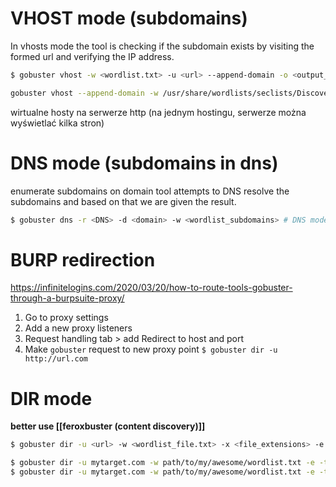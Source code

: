 
# VHOST mode (subdomains)

In vhosts mode the tool is checking if the subdomain exists by visiting the formed url and verifying the IP address.

```bash
$ gobuster vhost -w <wordlist.txt> -u <url> --append-domain -o <output_file.txt>
```
```bash
gobuster vhost --append-domain -w /usr/share/wordlists/seclists/Discovery/DNS/ -u $TARGET
```
wirtualne hosty na serwerze http (na jednym hostingu, serwerze można wyświetlać kilka stron)

# DNS mode (subdomains in dns)
enumerate subdomains on domain
tool attempts to DNS resolve the subdomains and based on that we are given the result.

```bash
$ gobuster dns -r <DNS> -d <domain> -w <wordlist_subdomains> # DNS mode
```

# BURP redirection
https://infinitelogins.com/2020/03/20/how-to-route-tools-gobuster-through-a-burpsuite-proxy/
1. Go to proxy settings
2. Add a new proxy listeners
3. Request handling tab > add Redirect to host and port
4. Make `gobuster` request to new proxy point `$ gobuster dir -u http://url.com `

# DIR mode
**better use [[feroxbuster (content discovery)]]**
```bash
$ gobuster dir -u <url> -w <wordlist_file.txt> -x <file_extensions> -e # DIR mode, expand found URLS

$ gobuster dir -u mytarget.com -w path/to/my/awesome/wordlist.txt -e -t 100 -x jpg,jpeg,png,gif,ico # find images
$ gobuster dir -u mytarget.com -w path/to/my/awesome/wordlist.txt -e -t 100 -x php,txt,html,htm # web interesting files
```

